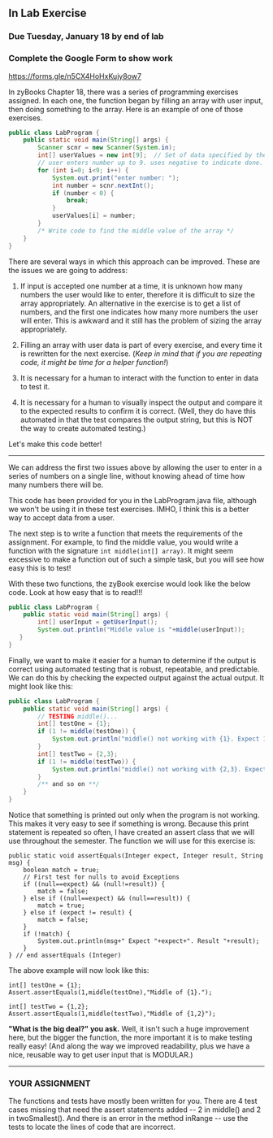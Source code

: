 ## In Lab Exercise
### Due Tuesday, January 18 by end of lab
### Complete the Google Form to show work

https://forms.gle/n5CX4HoHxKujy8ow7

In zyBooks Chapter 18, there was a series of programming exercises assigned. In each one, the function began by filling an array with user input, then doing something to the array. Here is an example of one of those exercises.

```Java
public class LabProgram {
	public static void main(String[] args) {
		Scanner scnr = new Scanner(System.in);
		int[] userValues = new int[9];  // Set of data specified by the user      
		// user enters number up to 9. uses negative to indicate done.
		for (int i=0; i<9; i++) {
			System.out.print("enter number: ");
			int number = scnr.nextInt();
			if (number < 0) {
				break;
			}
			userValues[i] = number;
		}
		/* Write code to find the middle value of the array */
	}
}
```

There are several ways in which this approach can be improved. These are the issues we are going to address:

1. If input is accepted one number at a time, it is unknown how many numbers the user would like to enter, therefore it is difficult to size the array appropriately. An alternative in the exercise is to get a list of numbers, and the first one indicates how many more numbers the user will enter. This is awkward and it still has the problem of sizing the array appropriately.

2. Filling an array with user data is part of every exercise, and every time it is rewritten for the next exercise. (_Keep in mind that if you are repeating code, it might be time for a helper function!_)

3. It is necessary for a human to interact with the function to enter in data to test it.

4. It is necessary for a human to visually inspect the output and compare it to the expected results to confirm it is correct. (Well, they do have this automated in that the test compares the output string, but this is NOT the way to create automated testing.)

Let's make this code better!

<hr>

We can address the first two issues above by allowing the user to enter in a series of numbers on a single line, without knowing ahead of time how many numbers there will be.

This code has been provided for you in the LabProgram.java file, although we won't be using it in these test exercises. IMHO, I think this is a better way to accept data from a user.

The next step is to write a function that meets the requirements of the assignment. For example, to find the middle value, you would write a function with the signature `int middle(int[] array)`. It might seem excessive to make a function out of such a simple task, but you will see how easy this is to test!

With these two functions, the zyBook exercise would look like the below code. Look at how easy that is to read!!!

```Java
public class LabProgram {
	public static void main(String[] args) {
		int[] userInput = getUserInput();
		System.out.println("Middle value is "+middle(userInput));
   }
}
```

Finally, we want to make it easier for a human to determine if the output is correct using automated testing that is robust, repeatable, and predictable. We can do this by checking the expected output against the actual output. It might look like this:

```Java
public class LabProgram {
	public static void main(String[] args) {
		// TESTING middle()...
		int[] testOne = {1};
		if (1 != middle(testOne)) {
			System.out.println("middle() not working with {1}. Expect 1. Result "+middle(testOne));
		}
		int[] testTwo = {2,3};
		if (1 != middle(testTwo)) {
			System.out.println("middle() not working with {2,3}. Expect 2. Result "+middle(testTwo));
		}
		/** and so on **/
	}
}
```

Notice that something is printed out only when the program is not working. This makes it very easy to see if something is wrong. Because this print statement is repeated so often, I have created an assert class that we will use throughout the semester. The function we will use for this exercise is:

```
public static void assertEquals(Integer expect, Integer result, String msg) {
	boolean match = true;
	// First test for nulls to avoid Exceptions
	if ((null==expect) && (null!=result)) {
		match = false;
	} else if ((null==expect) && (null==result)) {
		match = true;
	} else if (expect != result) {
		match = false;
	}
	if (!match) {
		System.out.println(msg+" Expect "+expect+". Result "+result);
	}
} // end assertEquals (Integer)
```

The above example will now look like this:

```
int[] testOne = {1};
Assert.assertEquals(1,middle(testOne),"Middle of {1}.");

int[] testTwo = {1,2};
Assert.assertEquals(1,middle(testTwo),"Middle of {1,2}");
```

**"What is the big deal?" you ask.** Well, it isn't such a huge improvement here, but the bigger the function, the more important it is to make testing really easy! (And along the way we improved readability, plus we have a nice, reusable way to get user input that is MODULAR.)

<hr>

### YOUR ASSIGNMENT

The functions and tests have mostly been written for you. There are 4 test cases missing that need the assert statements added -- 2 in middle() and 2 in twoSmallest(). And there is an error in the method inRange -- use the tests to locate the lines of code that are incorrect.
